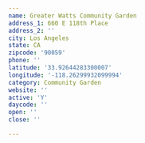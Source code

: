 ```yaml
---
name: Greater Watts Community Garden
address_1: 660 E 118th Place
address_2: ''
city: Los Angeles
state: CA
zipcode: '90059'
phone: ''
latitude: '33.92644283300007'
longitude: '-118.26299932099994'
category: Community Garden
website: ''
active: 'Y'
daycode: ''
open: ''
close: ''

---
```

